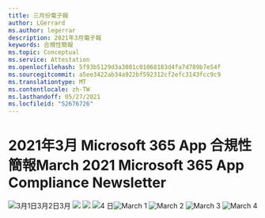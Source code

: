 ```yaml
---
title: 三月份電子報
author: LGerrard
ms.author: legerrar
description: 2021年3月電子報
keywords: 合規性簡報
ms.topic: Conceptual
ms.service: Attestation
ms.openlocfilehash: 5f93b5129d3a3081c01068183d4fa7d789b7e54f
ms.sourcegitcommit: a5ee3422ab34a922bf592312cf2efc3143fcc9c9
ms.translationtype: MT
ms.contentlocale: zh-TW
ms.lasthandoff: 05/27/2021
ms.locfileid: "52676726"
---
```

# <a name="march-2021-microsoft-365-app-compliance-newsletter"></a><span data-ttu-id="3eb87-104">2021年3月 Microsoft 365 App 合規性簡報</span><span class="sxs-lookup"><span data-stu-id="3eb87-104">March 2021 Microsoft 365 App Compliance Newsletter</span></span>

<span data-ttu-id="3eb87-105">![3月1日3月2日3月 ](../media/March1.PNG)
 ![ ](../media/March2.PNG)
 ![ ](../media/March3.PNG)
 ![ 4 日](../media/March4.PNG)</span><span class="sxs-lookup"><span data-stu-id="3eb87-105">![March 1](../media/March1.PNG)
![March 2](../media/March2.PNG)
![March 3](../media/March3.PNG)
![March 4](../media/March4.PNG)</span></span>
